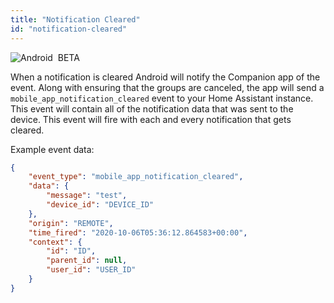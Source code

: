 ```yaml
---
title: "Notification Cleared"
id: "notification-cleared"
---
```


![Android](/assets/android.svg) &nbsp;<span class="beta">BETA</span><br />

When a notification is cleared Android will notify the Companion app of the event. Along with ensuring that the groups are canceled, the app will send a `mobile_app_notification_cleared` event to your Home Assistant instance. This event will contain all of the notification data that was sent to the device. This event will fire with each and every notification that gets cleared.

Example event data:

```json
{
    "event_type": "mobile_app_notification_cleared",
    "data": {
        "message": "test",
        "device_id": "DEVICE_ID"
    },
    "origin": "REMOTE",
    "time_fired": "2020-10-06T05:36:12.864583+00:00",
    "context": {
        "id": "ID",
        "parent_id": null,
        "user_id": "USER_ID"
    }
}
```